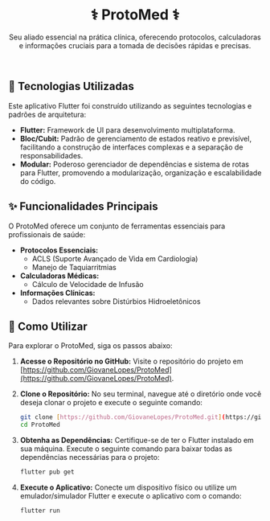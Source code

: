 # <div align="center">⚕️ ProtoMed ⚕️</div>
<p align="center">Seu aliado essencial na prática clínica, oferecendo protocolos, calculadoras e informações cruciais para a tomada de decisões rápidas e precisas.</p>
<br>

## 🚀 Tecnologias Utilizadas

Este aplicativo Flutter foi construído utilizando as seguintes tecnologias e padrões de arquitetura:

* **Flutter:** Framework de UI para desenvolvimento multiplataforma.
* **Bloc/Cubit:** Padrão de gerenciamento de estados reativo e previsível, facilitando a construção de interfaces complexas e a separação de responsabilidades.
* **Modular:** Poderoso gerenciador de dependências e sistema de rotas para Flutter, promovendo a modularização, organização e escalabilidade do código.

## ✨ Funcionalidades Principais

O ProtoMed oferece um conjunto de ferramentas essenciais para profissionais de saúde:

* **Protocolos Essenciais:**
    * ACLS (Suporte Avançado de Vida em Cardiologia)
    * Manejo de Taquiarritmias
* **Calculadoras Médicas:**
    * Cálculo de Velocidade de Infusão
* **Informações Clínicas:**
    * Dados relevantes sobre Distúrbios Hidroeletônicos

## 📱 Como Utilizar

Para explorar o ProtoMed, siga os passos abaixo:

1.  **Acesse o Repositório no GitHub:** Visite o repositório do projeto em [https://github.com/GiovaneLopes/ProtoMed](https://github.com/GiovaneLopes/ProtoMed).

2.  **Clone o Repositório:** No seu terminal, navegue até o diretório onde você deseja clonar o projeto e execute o seguinte comando:
    ```bash
    git clone [https://github.com/GiovaneLopes/ProtoMed.git](https://github.com/GiovaneLopes/ProtoMed.git)
    cd ProtoMed
    ```

3.  **Obtenha as Dependências:** Certifique-se de ter o Flutter instalado em sua máquina. Execute o seguinte comando para baixar todas as dependências necessárias para o projeto:
    ```bash
    flutter pub get
    ```

4.  **Execute o Aplicativo:** Conecte um dispositivo físico ou utilize um emulador/simulador Flutter e execute o aplicativo com o comando:
    ```bash
    flutter run
    ```